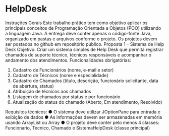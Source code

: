 # HelpDesk

Instruções Gerais
Este trabalho prático tem como objetivo aplicar os principais conceitos de
Programação Orientada a Objetos (POO) utilizando a linguagem Java.
A entrega deve conter apenas o código-fonte Java, organizado em pastas e
arquivos conforme o projeto. Os projetos devem ser postados no github em
repositório público.
Proposta 1 – Sistema de Help Desk
Objetivo:
Criar um sistema simples de Help Desk que permita registrar chamados de suporte
técnico, técnicos responsáveis e acompanhar o andamento dos atendimentos.
Funcionalidades obrigatórias:
1. Cadastro de Funcionários (nome, e-mail e setor)
2. Cadastro de Técnicos (nome e especialidade)
3. Cadastro de Chamados (título, descrição, funcionário solicitante, data de
abertura, status)
4. Atribuição de técnicos aos chamados
5. Listagem de chamados por status e por funcionário
6. Atualização do status do chamado (Aberto, Em atendimento, Resolvido)

Requisitos técnicos:
● O sistema deve utilizar JOptionPane para entrada e exibição de dados
● As informações devem ser armazenadas em memória usando ArrayList
ou Array
● O projeto deve conter pelo menos 4 classes: Funcionario, Tecnico,
Chamado e SistemaHelpDesk (classe principal)
